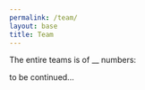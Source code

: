 ```yaml
---
permalink: /team/
layout: base
title: Team
---
```


The entire teams is of __ numbers:

to be continued...
